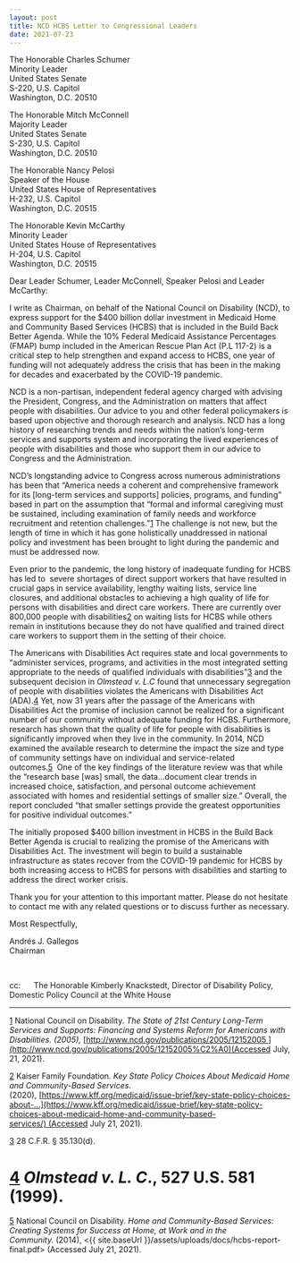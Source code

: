 ```yaml
---
layout: post
title: NCD HCBS Letter to Congressional Leaders
date: 2021-07-23
---
```

The Honorable Charles Schumer\
Minority Leader\
United States Senate\
S-220, U.S. Capitol\
Washington, D.C. 20510

The Honorable Mitch McConnell\
Majority Leader\
United States Senate\
S-230, U.S. Capitol\
Washington, D.C. 20510

The Honorable Nancy Pelosi\
Speaker of the House\
United States House of Representatives\
H-232, U.S. Capitol\
Washington, D.C. 20515

The Honorable Kevin McCarthy\
Minority Leader\
United States House of Representatives\
H-204, U.S. Capitol\
Washington, D.C. 20515

Dear Leader Schumer, Leader McConnell, Speaker Pelosi and Leader McCarthy:

I write as Chairman, on behalf of the National Council on Disability (NCD), to express support for the $400 billion dollar investment in Medicaid Home and Community Based Services (HCBS) that is included in the Build Back Better Agenda. While the 10% Federal Medicaid Assistance Percentages (FMAP) bump included in the American Rescue Plan Act (P.L 117-2) is a critical step to help strengthen and expand access to HCBS, one year of funding will not adequately address the crisis that has been in the making for decades and exacerbated by the COVID-19 pandemic.

NCD is a non-partisan, independent federal agency charged with advising the President, Congress, and the Administration on matters that affect people with disabilities. Our advice to you and other federal policymakers is based upon objective and thorough research and analysis. NCD has a long history of researching trends and needs within the nation’s long-term services and supports system and incorporating the lived experiences of people with disabilities and those who support them in our advice to Congress and the Administration.

NCD’s longstanding advice to Congress across numerous administrations has been that “America needs a coherent and comprehensive framework for its \[long-term services and supports] policies, programs, and funding” based in part on the assumption that “formal and informal caregiving must be sustained, including examination of family needs and workforce recruitment and retention challenges.”[1](https://ncd.gov/publications/2021/ncd-hcbs-letter-congressional-leaders#_ftn1) The challenge is not new, but the length of time in which it has gone holistically unaddressed in national policy and investment has been brought to light during the pandemic and must be addressed now.

Even prior to the pandemic, the long history of inadequate funding for HCBS has led to  severe shortages of direct support workers that have resulted in crucial gaps in service availability, lengthy waiting lists, service line closures, and additional obstacles to achieving a high quality of life for persons with disabilities and direct care workers. There are currently over 800,000 people with disabilities[2](https://ncd.gov/publications/2021/ncd-hcbs-letter-congressional-leaders#_ftn2) on waiting lists for HCBS while others remain in institutions because they do not have qualified and trained direct care workers to support them in the setting of their choice.

The Americans with Disabilities Act requires state and local governments to “administer services, programs, and activities in the most integrated setting appropriate to the needs of qualified individuals with disabilities”[3](https://ncd.gov/publications/2021/ncd-hcbs-letter-congressional-leaders#_ftn3) and the subsequent decision in *Olmstead v. L.C* found that unnecessary segregation of people with disabilities violates the Americans with Disabilities Act (ADA).[4](https://ncd.gov/publications/2021/ncd-hcbs-letter-congressional-leaders#_ftn4) Yet, now 31 years after the passage of the Americans with Disabilities Act the promise of inclusion cannot be realized for a significant number of our community without adequate funding for HCBS. Furthermore, research has shown that the quality of life for people with disabilities is significantly improved when they live in the community. In 2014, NCD examined the available research to determine the impact the size and type of community settings have on individual and service-related outcomes.[5](https://ncd.gov/publications/2021/ncd-hcbs-letter-congressional-leaders#_ftn5)  One of the key findings of the literature review was that while the “research base \[was] small, the data…document clear trends in increased choice, satisfaction, and personal outcome achievement associated with homes and residential settings of smaller size.” Overall, the report concluded “that smaller settings provide the greatest opportunities for positive individual outcomes.”

The initially proposed $400 billion investment in HCBS in the Build Back Better Agenda is crucial to realizing the promise of the Americans with Disabilities Act. The investment will begin to build a sustainable infrastructure as states recover from the COVID-19 pandemic for HCBS by both increasing access to HCBS for persons with disabilities and starting to address the direct worker crisis.

Thank you for your attention to this important matter. Please do not hesitate to contact me with any related questions or to discuss further as necessary.

Most Respectfully,

Andrés J. Gallegos\
Chairman

 

cc:      The Honorable Kimberly Knackstedt, Director of Disability Policy, Domestic Policy Council at the White House



- - -

[1](https://ncd.gov/publications/2021/ncd-hcbs-letter-congressional-leaders#_ftnref1) National Council on Disability. *The State of 21st Century Long-Term Services and Supports: Financing and Systems Reform for Americans with Disabilities. (2005),* [http://www.ncd.gov/publications/2005/12152005 ](http://www.ncd.gov/publications/2005/12152005%C2%A0)(Accessed July, 21, 2021).

[2](https://ncd.gov/publications/2021/ncd-hcbs-letter-congressional-leaders#_ftnref2) Kaiser Family Foundation. *Key State Policy Choices About Medicaid Home and Community-Based Services*. (2020), [https://www.kff.org/medicaid/issue-brief/key-state-policy-choices-about-...](https://www.kff.org/medicaid/issue-brief/key-state-policy-choices-about-medicaid-home-and-community-based-services/) (Accessed July 21, 2021).

[3](https://ncd.gov/publications/2021/ncd-hcbs-letter-congressional-leaders#_ftnref3) 28 C.F.R. § 35.130(d).

# [4](https://ncd.gov/publications/2021/ncd-hcbs-letter-congressional-leaders#_ftnref4) *Olmstead v. L. C*., 527 U.S. 581 (1999).

[5](https://ncd.gov/publications/2021/ncd-hcbs-letter-congressional-leaders#_ftnref5) National Council on Disability. *Home and Community-Based Services: Creating Systems for Success at Home, at Work and in the Community.* (2014), <{{ site.baseUrl }}/assets/uploads/docs/hcbs-report-final.pdf> (Accessed July 21, 2021).
